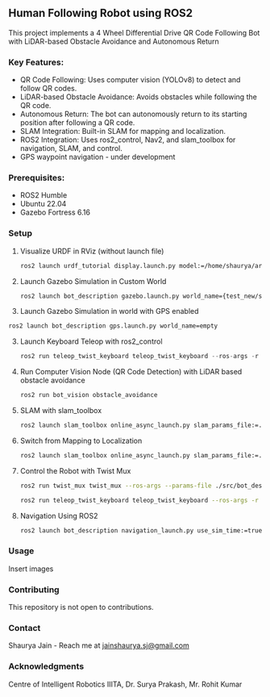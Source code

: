 ## Human Following Robot using ROS2

This project implements a 4 Wheel Differential Drive QR Code Following Bot with LiDAR-based Obstacle Avoidance and Autonomous Return

### Key Features:
* QR Code Following: Uses computer vision (YOLOv8) to detect and follow QR codes.
* LiDAR-based Obstacle Avoidance: Avoids obstacles while following the QR code.
* Autonomous Return: The bot can autonomously return to its starting position after following a QR code.
* SLAM Integration: Built-in SLAM for mapping and localization.
* ROS2 Integration: Uses ros2_control, Nav2, and slam_toolbox for navigation, SLAM, and control.
* GPS waypoint navigation - under development

### Prerequisites: 
* ROS2 Humble
* Ubuntu 22.04
* Gazebo Fortress 6.16

### Setup

1. Visualize URDF in RViz (without launch file)
   ```sh
   ros2 launch urdf_tutorial display.launch.py model:=/home/shaurya/armybot_diff/src/bot_description/urdf/bot.urdf.xacro

   ```
2. Launch Gazebo Simulation in Custom World
   ```sh
   ros2 launch bot_description gazebo.launch.py world_name={test_new/small_house/small_warehouse/empty/room_with_walls}

   ```
2. Launch Gazebo Simulation in world with GPS enabled
```sh
ros2 launch bot_description gps.launch.py world_name=empty

```
3. Launch Keyboard Teleop with ros2_control
   ```js
   ros2 run teleop_twist_keyboard teleop_twist_keyboard --ros-args -r /cmd_vel:=/bot_controller/cmd_vel_unstamped

   ```
4. Run Computer Vision Node (QR Code Detection) with LiDAR based obstacle avoidance
   ```sh
   ros2 run bot_vision obstacle_avoidance
   ```
5. SLAM with slam_toolbox
   ```sh
   ros2 launch slam_toolbox online_async_launch.py slam_params_file:=./src/bot_description/config/mapper_params_online_async.yaml use_sim_time:=true
   ```
6. Switch from Mapping to Localization
   ```sh
   ros2 launch slam_toolbox online_async_launch.py slam_params_file:=./src/bot_description/config/mapper_params_online_async.yaml use_sim_time:=true
   ```
7. Control the Robot with Twist Mux
   ```sh
   ros2 run twist_mux twist_mux --ros-args --params-file ./src/bot_description/config/twist_mux.yaml -r cmd_vel_out:=bot_controller/cmd_vel_unstamped

   ros2 run teleop_twist_keyboard teleop_twist_keyboard --ros-args -r /cmd_vel:=/cmd_vel_joy

   ```
8. Navigation Using ROS2
   ```sh
   ros2 launch bot_description navigation_launch.py use_sim_time:=true
   ```


<!-- USAGE EXAMPLES -->
### Usage

Insert images

<!-- Contributing -->
### Contributing

This repository is not open to contributions.

<!-- CONTACT -->
### Contact

Shaurya Jain - Reach me at jainshaurya.sj@gmail.com

<!-- ACKNOWLEDGMENTS -->
### Acknowledgments

Centre of Intelligent Robotics IIITA, Dr. Surya Prakash, Mr. Rohit Kumar
